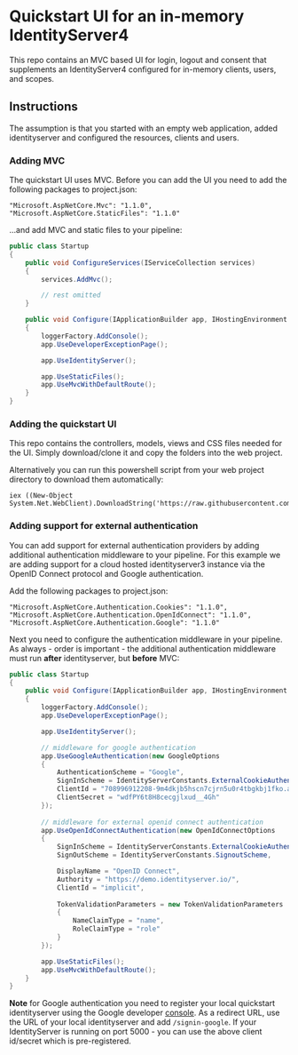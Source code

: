 # Quickstart UI for an in-memory IdentityServer4

This repo contains an MVC based UI for login, logout and consent that supplements an IdentityServer4 configured for in-memory clients, users, and scopes.

## Instructions

The assumption is that you started with an empty web application, added identityserver and configured the resources, clients and users. 

### Adding MVC
The quickstart UI uses MVC. Before you can add the UI you need to add the following packages to project.json:

```
"Microsoft.AspNetCore.Mvc": "1.1.0",
"Microsoft.AspNetCore.StaticFiles": "1.1.0"
```

...and add MVC and static files to your pipeline:

```csharp
public class Startup
{
    public void ConfigureServices(IServiceCollection services)
    {
        services.AddMvc();

        // rest omitted
    }

    public void Configure(IApplicationBuilder app, IHostingEnvironment env, ILoggerFactory loggerFactory)
    {
        loggerFactory.AddConsole();
        app.UseDeveloperExceptionPage();

        app.UseIdentityServer();

        app.UseStaticFiles();
        app.UseMvcWithDefaultRoute();
    }
}
```

### Adding the quickstart UI

This repo contains the controllers, models, views and CSS files needed for the UI. Simply download/clone it and copy the folders into the web project.

Alternatively you can run this powershell script from your web project directory to download them automatically:

```
iex ((New-Object System.Net.WebClient).DownloadString('https://raw.githubusercontent.com/IdentityServer/AuthServer/release/get.ps1'))
``` 

### Adding support for external authentication

You can add support for external authentication providers by adding additional authentication middleware to your pipeline.
For this example we are adding support for a cloud hosted identityserver3 instance via the OpenID Connect protocol and Google authentication.

Add the following packages to project.json:

```
"Microsoft.AspNetCore.Authentication.Cookies": "1.1.0",
"Microsoft.AspNetCore.Authentication.OpenIdConnect": "1.1.0",
"Microsoft.AspNetCore.Authentication.Google": "1.1.0"
```

Next you need to configure the authentication middleware in your pipeline. As always - order is important - the additional authentication middleware must run **after** identityserver, but **before** MVC:

```csharp
public class Startup
{
    public void Configure(IApplicationBuilder app, IHostingEnvironment env, ILoggerFactory loggerFactory)
    {
        loggerFactory.AddConsole();
        app.UseDeveloperExceptionPage();

        app.UseIdentityServer();

        // middleware for google authentication
        app.UseGoogleAuthentication(new GoogleOptions
        {
            AuthenticationScheme = "Google",
            SignInScheme = IdentityServerConstants.ExternalCookieAuthenticationScheme,
            ClientId = "708996912208-9m4dkjb5hscn7cjrn5u0r4tbgkbj1fko.apps.googleusercontent.com",
            ClientSecret = "wdfPY6t8H8cecgjlxud__4Gh"
        });
        
        // middleware for external openid connect authentication
        app.UseOpenIdConnectAuthentication(new OpenIdConnectOptions
        {
            SignInScheme = IdentityServerConstants.ExternalCookieAuthenticationScheme,
            SignOutScheme = IdentityServerConstants.SignoutScheme,

            DisplayName = "OpenID Connect",
            Authority = "https://demo.identityserver.io/",
            ClientId = "implicit",
                
            TokenValidationParameters = new TokenValidationParameters
            {
                NameClaimType = "name",
                RoleClaimType = "role"
            }
        });

        app.UseStaticFiles();
        app.UseMvcWithDefaultRoute();
    }
}
```

**Note** for Google authentication you need to register your local quickstart identityserver using the Google developer [console](https://console.developers.google.com). As a redirect URL, use the URL of your local identityserver and add `/signin-google`.
If your IdentityServer is running on port 5000 - you can use the above client id/secret which is pre-registered.
